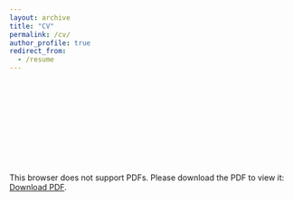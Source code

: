 ```yaml
---
layout: archive
title: "CV"
permalink: /cv/
author_profile: true
redirect_from:
  - /resume
---
```


<object data="http://sharanmayank.github.io/files/cv.pdf" type="application/pdf" width="700px" height="700px">
    <embed src="http://sharanmayank.github.io/files/cv.pdf">
        <p>This browser does not support PDFs. Please download the PDF to view it: <a href="http://sharanmayank.github.io/files/cv.pdf">Download PDF</a>.</p>
    </embed>
</object>